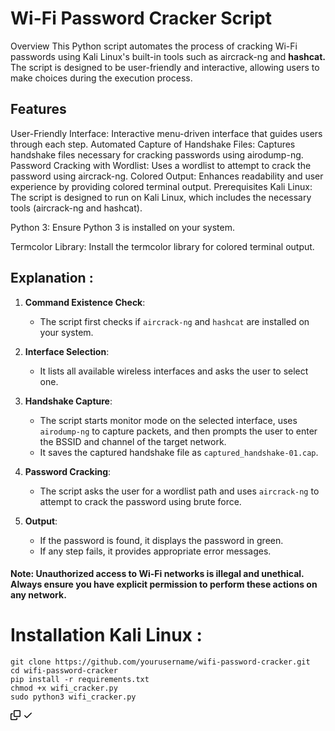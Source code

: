 <h1>Wi-Fi Password Cracker Script</h1>
Overview
This Python script automates the process of cracking Wi-Fi passwords using Kali Linux's built-in tools such as <b">aircrack-ng</b> and <b>hashcat.</b> The script is designed to be user-friendly and interactive, allowing users to make choices during the execution process.
<h2>Features</h2>
User-Friendly Interface: Interactive menu-driven interface that guides users through each step.
Automated Capture of Handshake Files: Captures handshake files necessary for cracking passwords using airodump-ng.
Password Cracking with Wordlist: Uses a wordlist to attempt to crack the password using aircrack-ng.
Colored Output: Enhances readability and user experience by providing colored terminal output.
Prerequisites
Kali Linux: The script is designed to run on Kali Linux, which includes the necessary tools (aircrack-ng and hashcat).
<p>Python 3: Ensure Python 3 is installed on your system.</p>
Termcolor Library: Install the termcolor library for colored terminal output.
<h2>Explanation :</h2>
<ol start="1" dir="auto"><li class="text-start"> <p><strong>Command Existence Check</strong>: </p><ul dir="auto"><li class="text-start"> The script first checks if <code class="codespan cursor-pointer">aircrack-ng</code> and <code class="codespan cursor-pointer">hashcat</code> are installed on your system.</li> </ul></li><li class="text-start"> <p><strong>Interface Selection</strong>: </p><ul dir="auto"><li class="text-start"> It lists all available wireless interfaces and asks the user to select one.</li> </ul></li><li class="text-start"> <p><strong>Handshake Capture</strong>: </p><ul dir="auto"><li class="text-start"> The script starts monitor mode on the selected interface, uses <code class="codespan cursor-pointer">airodump-ng</code> to capture packets, and then prompts the user to enter the BSSID and channel of the target network.</li><li class="text-start"> It saves the captured handshake file as <code class="codespan cursor-pointer">captured_handshake-01.cap</code>.</li> </ul></li><li class="text-start"> <p><strong>Password Cracking</strong>: </p><ul dir="auto"><li class="text-start"> The script asks the user for a wordlist path and uses <code class="codespan cursor-pointer">aircrack-ng</code> to attempt to crack the password using brute force.</li> </ul></li><li class="text-start"> <p><strong>Output</strong>: </p><ul dir="auto"><li class="text-start"> If the password is found, it displays the password in green.</li><li class="text-start"> If any step fails, it provides appropriate error messages.</li> </ul></li> </ol>

<h4>Note: Unauthorized access to Wi-Fi networks is illegal and unethical. Always ensure you have explicit permission to perform these actions on any network.</h4>




<h1>Installation Kali Linux :</h1>

<div class="snippet-clipboard-content notranslate position-relative overflow-auto">
<pre class="notranslate"><code>git clone https://github.com/yourusername/wifi-password-cracker.git
cd wifi-password-cracker
pip install -r requirements.txt
chmod +x wifi_cracker.py
sudo python3 wifi_cracker.py
</code></pre>
<div class="zeroclipboard-container">
    <clipboard-copy aria-label="Copy" class="ClipboardButton btn btn-invisible js-clipboard-copy m-2 p-0 d-flex flex-justify-center flex-items-center" data-copy-feedback="Copied!" data-tooltip-direction="w" value="git clone https://github.com/yourusername/wifi-password-cracker.git
cd wifi-password-cracker
pip install -r requirements.txt
chmod +x wifi_cracker.py
sudo python3 wifi_cracker.py" tabindex="0" role="button">
      <svg aria-hidden="true" height="16" viewBox="0 0 16 16" version="1.1" width="16" data-view-component="true" class="octicon octicon-copy js-clipboard-copy-icon">
        <path d="M0 6.75C0 5.784.784 5 1.75 5h1.5a.75.75 0 0 1 0 1.5h-1.5a.25.25 0 0 0-.25.25v7.5c0 .138.112.25.25.25h7.5a.25.25 0 0 0 .25-.25v-1.5a.75.75 0 0 1 1.5 0v1.5A1.75 1.75 0 0 1 9.25 16h-7.5A1.75 1.75 0 0 1 0 14.25Z"></path>
        <path d="M5 1.75C5 .784 5.784 0 6.75 0h7.5C15.216 0 16 .784 16 1.75v7.5A1.75 1.75 0 0 1 14.25 11h-7.5A1.75 1.75 0 0 1 5 9.25Zm1.75-.25a.25.25 0 0 0-.25.25v7.5c0 .138.112.25.25.25h7.5a.25.25 0 0 0 .25-.25v-7.5a.25.25 0 0 0-.25-.25Z"></path>
      </svg>
      <svg aria-hidden="true" height="16" viewBox="0 0 16 16" version="1.1" width="16" data-view-component="true" class="octicon octicon-check js-clipboard-check-icon color-fg-success d-none">
        <path d="M13.78 4.22a.75.75 0 0 1 0 1.06l-7.25 7.25a.75.75 0 0 1-1.06 0L2.22 9.28a.751.751 0 0 1 .018-1.042.751.751 0 0 1 1.042-.018L6 10.94l6.72-6.72a.75.75 0 0 1 1.06 0Z"></path>
      </svg>
    </clipboard-copy>
</div>
</div>

